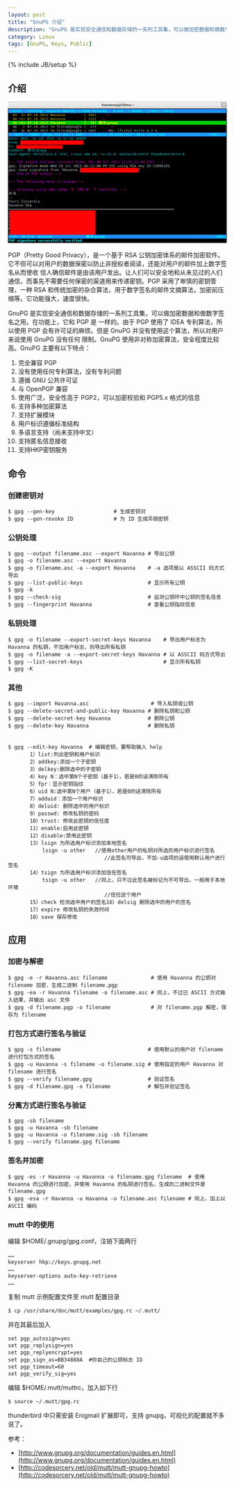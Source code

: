 ```yaml
---
layout: post
title: "GnuPG 介绍"
description: "GnuPG 是实现安全通信和数据存储的一系列工具集，可以做加密数据和做数字签名之用"
category: Linux
tags: [GnuPG, Keys, Public]
---
```

{% include JB/setup %}
## 介绍

![Mutt GnuPG](/assets/images/2012/07/mutt-gnupg.png "Mutt GnuPG")

PGP（Pretty Good Privacy），是一个基于 RSA 公钥加密体系的邮件加密软件。它不但可以对用户的数据保密以防止非授权者阅读，还能对用户的邮件加上数字签名从而使收 信人确信邮件是由该用户发出。让人们可以安全地和从未见过的人们通信，而事先不需要任何保密的渠道用来传递密钥。PGP 采用了审慎的密钥管理，一种 RSA 和传统加密的杂合算法，用于数字签名的邮件文摘算法，加密前压缩等。它功能强大，速度很快。
<!-- more -->
GnuPG 是实现安全通信和数据存储的一系列工具集，可以做加密数据和做数字签名之用。在功能上，它和 PGP 是 一样的。由于 PGP 使用了 IDEA 专利算法，所以使用 PGP 会有许可证的麻烦。但是 GnuPG 并没有使用这个算法，所以对用户来说使用 GnuPG 没有任何 限制。GnuPG 使用非对称加密算法，安全程度比较高。GnuPG 主要有以下特点：

1. 完全兼容 PGP
2. 没有使用任何专利算法，没有专利问题
3. 遵循 GNU 公共许可证
4. 与 OpenPGP 兼容
5. 使用广泛，安全性高于 PGP2，可以加密校验和 PGP5.x 格式的信息
6. 支持多种加密算法
7. 支持扩展模块
8. 用户标识遵循标准结构
9. 多语言支持（尚未支持中文）
10. 支持匿名信息接收
11. 支持HKP密钥服务

## 命令

### 创建密钥对

    $ gpg --gen-key                   # 生成密钥对
    $ gpg --gen-revoke ID             # 为 ID 生成吊销密钥

### 公钥处理

    $ gpg --output filename.asc --export Havanna # 导出公钥
    $ gpg -o filename.asc --export Havanna
    $ gpg -o filename.asc -a --export Havanna    # -a 选项是以 ASSCII 码方式导出
    $ gpg --list-public-keys                     # 显示所有公钥
    $ gpg -k
    $ gpg --check-sig                            # 监测公钥环中公钥的签名信息
    $ gpg --fingerprint Havanna                  # 查看公钥指纹信息

### 私钥处理

    $ gpg -o filename --export-secret-keys Havanna    # 导出用户标志为 Havanna 的私钥，不加用户标志，则导出所有私钥
    $ gpg -o filename -a --export-secret-keys Havanna # 以 ASSCII 码方式导出
    $ gpg --list-secret-keys                          # 显示所有私钥
    $ gpg -K

### 其他

    $ gpg --import Havanna.asc                    # 导入私钥或公钥
    $ gpg --delete-secret-and-public-key Havanna # 删除私钥和公钥
    $ gpg --delete-secret-key Havanna            # 删除公钥
    $ gpg --delete-key Havanna                   # 删除私钥


    $ gpg --edit-key Havanna  # 编辑密钥，要帮助输入 help
           1）list:列出密钥和用户标识
           2）addkey:添加一个子密钥
           3）delkey:删除选中的子密钥
           4）key N：选中第N个子密钥（基于1），若是0的话清除所有
           5）fpr：显示密钥指纹
           6）uid N:选中第N个用户（基于1），若是0的话清除所有
           7）adduid：添加一个用户标识
           8）deluid: 删除选中的用户标识
           9）passwd: 修改私钥的密码
           10）trust: 修改此密钥的信任度
           11）enable:启用此密钥
           12）disable:禁用此密钥
           13）lsign 为所选用户标识添加本地签名
               lsign -u other   //使用other用户的私钥对所选的用户标识进行签名
                                   //此签名可导出，不加-u选项的话使用默认用户进行签名
           14）tsign 为所选用户标识添加信任签名
               tsign -u other   //同上，只不过此签名被标记为不可导出，一般用于本地环境
                                   //信任这个用户
           15）check 检测选中用户的签名16）delsig 删除选中的用户的签名
           17）expire 修改私钥的失效时间
           18）save 保存修改

## 应用

### 加密与解密

    $ gpg -e -r Havanna.asc filename              # 使用 Havanna 的公钥对 filename 加密，生成二进制 filename.pgp
    $ gpg -ea -r Havanna filename -o filename.asc # 同上，不过已 ASCII 方式输入结果，并输出 asc 文件
    $ gpg -d filename.pgp -o filename             # 对 filename.pgp 解密，保存为 filename

### 打包方式进行签名与验证

    $ gpg -s filename                            # 使用默认的用户对 filename 进行打包方式的签名
    $ gpg -u Havanna -s filename -o filename.sig # 使用指定的用户 Havanna 对 filename 进行签名
    $ gpg --verify filename.gpg                  # 验证签名
    $ gpg -d filename.gpg -o filename            # 解包并验证签名

### 分离方式进行签名与验证

    $ gpg -sb filename
    $ gpg -u Havanna -sb filename
    $ gpg -u Havanna -o filename.sig -sb filename
    $ gpg --verify filename.gpg filename

### 签名并加密

    $ gpg -es -r Havanna -u Havanna -o filename.gpg filename  # 使用 Havanna 的公钥进行加密，并使用 Havanna 的私钥进行签名，生成的二进制文件是 filename.gpg
    $ gpg -esa -r Havanna -u Havanna -o filename.asc filename # 同上，加上以 ASCII 编码

### mutt 中的使用

编辑 $HOME/.gnupg/gpg.conf，注销下面两行

    ……
    keyserver hkp://keys.gnupg.net
    ……
    keyserver-options auto-key-retrieve
    ……

复制 mutt 示例配置文件至 mutt 配置目录

    $ cp /usr/share/doc/mutt/examples/gpg.rc ~/.mutt/

并在其最后加入

    set pgp_autosign=yes
    set pgp_replysign=yes
    set pgp_replyencrypt=yes
    set pgp_sign_as=BB34888A  #你自己的公钥标志 ID
    set pgp_timeout=60
    set pgp_verify_sig=yes

编辑 $HOME/.mutt/muttrc，加入如下行

    $ source ~/.mutt/gpg.rc

thunderbird 中只需安装 Enigmail 扩展即可，支持 gnupg，可视化的配置就不多说了。

参考：

- [http://www.gnupg.org/documentation/guides.en.html](http://www.gnupg.org/documentation/guides.en.html)
- [http://codesorcery.net/old/mutt/mutt-gnupg-howto](http://codesorcery.net/old/mutt/mutt-gnupg-howto)
